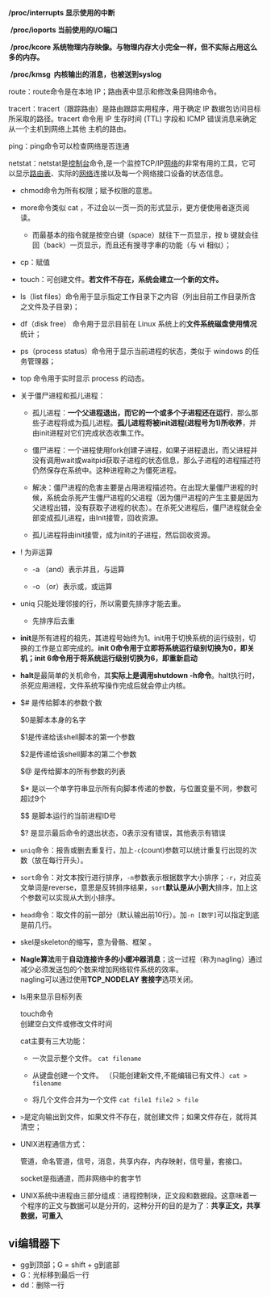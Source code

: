 **/proc/interrupts 显示使用的中断**

 **/proc/ioports 当前使用的I/O端口**

 **/proc/kcore 系统物理内存映像。与物理内存大小完全一样，但不实际占用这么多的内存。**

 **/proc/kmsg  内核输出的消息，也被送到syslog**

route：route命令是在本地 IP；路由表中显示和修改条目网络命令。

tracert：tracert（跟踪路由）是路由跟踪实用程序，用于确定 IP 数据包访问目标所采取的路径。tracert 命令用 IP 生存时间 (TTL) 字段和 ICMP 错误消息来确定从一个主机到网络上其他 主机的路由。

ping：ping命令可以检查网络是否连通

netstat：netstat是[控制台](http://baike.baidu.com/view/135167.htm)命令,是一个监控TCP/IP[网络](http://baike.baidu.com/view/3487.htm)的非常有用的工具，它可以显示[路由表](http://baike.baidu.com/view/149989.htm)、实际的[网络](http://baike.baidu.com/view/3487.htm)连接以及每一个网络接口设备的状态信息。

- chmod命令为所有权限；赋予权限的意思。

- more命令类似 cat ，不过会以一页一页的形式显示，更方便使用者逐页阅读。
  
  - 而最基本的指令就是按空白键（space）就往下一页显示，按 b 键就会往回（back）一页显示，而且还有搜寻字串的功能（与 vi 相似）；

- cp：赋值

- touch：可创建文件。**若文件不存在，系统会建立一个新的文件。**

- ls（list files）命令用于显示指定工作目录下之内容（列出目前工作目录所含之文件及子目录)；  

- df（disk free） 命令用于显示目前在 Linux 系统上的**文件系统磁盘使用情况**统计；  

- ps（process status）命令用于显示当前进程的状态，类似于 windows 的任务管理器； 

- top 命令用于实时显示 process 的动态。

- 关于僵尸进程和孤儿进程：
  
  - 孤儿进程：**一个父进程退出，而它的一个或多个子进程还在运行**，那么那些子进程将成为孤儿进程。**孤儿进程将被init进程(进程号为1)所收养**，并由init进程对它们完成状态收集工作。
  
  - 僵尸进程：一个进程使用fork创建子进程，如果子进程退出，而父进程并没有调用wait或waitpid获取子进程的状态信息，那么子进程的进程描述符仍然保存在系统中。这种进程称之为僵死进程。
  
  - 解决：僵尸进程的危害主要是占用进程描述符。在出现大量僵尸进程的时候，系统会杀死产生僵尸进程的父进程（因为僵尸进程的产生主要是因为父进程出错，没有获取子进程的状态）。在杀死父进程后，僵尸进程就会全部变成孤儿进程，由Init接管，回收资源。
  
  - 孤儿进程将由init接管，成为init的子进程，然后回收资源。

- ! 为非运算  
  
  - -a （and）表示并且，与运算
  
  - -o （or）表示或，或运算

- uniq 只能处理邻接的行，所以需要先排序才能去重。
  
  - 先排序后去重

- **init**是所有进程的祖先，其进程号始终为1。init用于切换系统的运行级别，切换的工作是立即完成的。**init
   0命令用于立即将系统运行级别切换为0，即关机；init 6命令用于将系统运行级别切换为6，即重新启动**

- **halt**是最简单的关机命令，其**实际上是调用shutdown
   -h命令**。halt执行时，杀死应用进程，文件系统写操作完成后就会停止内核。

- $# 是传给脚本的参数个数
  
  $0是脚本本身的名字
  
  $1是传递给该shell脚本的第一个参数
  
  $2是传递给该shell脚本的第二个参数
  
  $@ 是传给脚本的所有参数的列表
  
  $*
   是以一个单字符串显示所有向脚本传递的参数，与位置变量不同，参数可超过9个
  
  $$ 是脚本运行的当前进程ID号
  
  $?
   是显示最后命令的退出状态，0表示没有错误，其他表示有错误

- `uniq`命令：报告或删去重复行，加上`-c`(count)参数可以统计重复行出现的次数（放在每行开头）。

- `sort`命令：对文本按行进行排序，`-n`参数表示根据数字大小排序；`-r`，对应英文单词是reverse，意思是反转排序结果，`sort`**默认是从小到大**排序，加上这个参数可以实现从大到小排序。

- `head`命令：取文件的前一部分（默认输出前10行）。加`-n [数字]`可以指定到底是前几行。

- skel是skeleton的缩写，意为骨骼、框架 。

- **Nagle算法**用于**自动连接许多的小缓冲器消息**；这一过程（称为nagling）通过减少必须发送包的个数来增加网络软件系统的效率。  
  nagling可以通过使用**TCP_NODELAY 套接字**选项关闭。

- ls用来显示目标列表  
  
  touch命令  
  创建空白文件或修改文件时间  
  
  cat主要有三大功能：
  
  - 一次显示整个文件。  `cat filename`
  
  - 从键盘创建一个文件。  （只能创建新文件,不能编辑已有文件.）`cat > filename`
  
  - 将几个文件合并为一个文件  `cat file1 file2 > file`

- `>`是定向输出到文件，如果文件不存在，就创建文件；如果文件存在，就将其清空；

- UNIX进程通信方式：
  
  管道，命名管道，信号，消息，共享内存，内存映射，信号量，套接口。
  
  socket是指通道，而非网络中的套字节

- UNIX系统中进程由三部分组成：进程控制块，正文段和数据段。这意味着一个程序的正文与数据可以是分开的，这种分开的目的是为了：**共享正文，共享数据，可重入**

## vi编辑器下

- gg到顶部；G = shift + g到底部
- G：光标移到最后一行
- dd：删除一行
